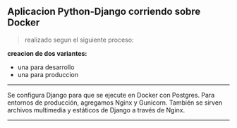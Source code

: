 ## Aplicacion Python-Django corriendo sobre Docker

> realizado segun el siguiente proceso:

**creacion de dos variantes:**

- una para desarrollo
- una para produccion

---

Se configura Django para que se ejecute en Docker con Postgres. Para entornos de
producción, agregamos Nginx y Gunicorn. También se sirven archivos multimedia y
estáticos de Django a través de Nginx.

---
